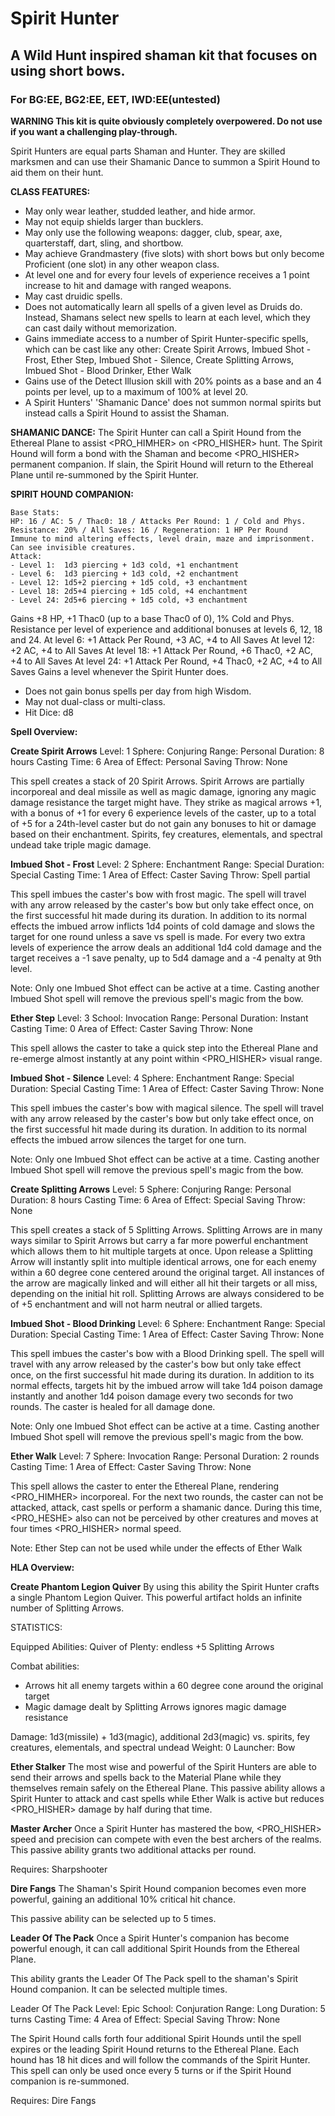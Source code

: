 # Spirit Hunter
## A Wild Hunt inspired shaman kit that focuses on using short bows.
### For BG:EE, BG2:EE, EET, IWD:EE(untested)

**WARNING This kit is quite obviously completely overpowered. Do not use if you want a challenging play-through.**

Spirit Hunters are equal parts Shaman and Hunter. They are skilled marksmen and can use their Shamanic Dance to summon a Spirit Hound to aid them on their hunt.

**CLASS FEATURES:**

- May only wear leather, studded leather, and hide armor.
- May not equip shields larger than bucklers.
- May only use the following weapons: dagger, club, spear, axe, quarterstaff, dart, sling, and shortbow.
- May achieve Grandmastery (five slots) with short bows but only become Proficient (one slot) in any other weapon class.
- At level one and for every four levels of experience receives a 1 point increase to hit and damage with ranged weapons.
- May cast druidic spells.
- Does not automatically learn all spells of a given level as Druids do. Instead, Shamans select new spells to learn at each level, which they can cast daily without memorization.
- Gains immediate access to a number of Spirit Hunter-specific spells, which can be cast like any other: Create Spirit Arrows, Imbued Shot - Frost, Ether Step, Imbued Shot - Silence, Create Splitting Arrows, Imbued Shot - Blood Drinker, Ether Walk
- Gains use of the Detect Illusion skill with 20% points as a base and an 4 points per level, up to a maximum of 100% at level 20.
- A Spirit Hunters' 'Shamanic Dance' does not summon normal spirits but instead calls a Spirit Hound to assist the Shaman.
  
**SHAMANIC DANCE:** 
The Spirit Hunter can call a Spirit Hound from the Ethereal Plane to assist <PRO_HIMHER> on <PRO_HISHER> hunt. The Spirit Hound will form a bond with the Shaman and become <PRO_HISHER> permanent companion. If slain, the Spirit Hound will return to the Ethereal Plane until re-summoned by the Spirit Hunter.

**SPIRIT HOUND COMPANION:**

	Base Stats:
	HP: 16 / AC: 5 / Thac0: 18 / Attacks Per Round: 1 / Cold and Phys. Resistance: 20% / All Saves: 16 / Regeneration: 1 HP Per Round
	Immune to mind altering effects, level drain, maze and imprisonment. Can see invisible creatures.
	Attack: 
	- Level 1:  1d3 piercing + 1d3 cold, +1 enchantment
	- Level 6:  1d3 piercing + 1d3 cold, +2 enchantment
	- Level 12: 1d5+2 piercing + 1d5 cold, +3 enchantment
	- Level 18: 2d5+4 piercing + 1d5 cold, +4 enchantment
	- Level 24: 2d5+6 piercing + 1d5 cold, +3 enchantment
   Gains +8 HP, +1 Thac0 (up to a base Thac0 of 0), 1% Cold and Phys. Resistance per level of experience and additional bonuses at levels 6, 12, 18 and 24. 
   At level 6:  +1 Attack Per Round, +3 AC, +4 to All Saves
   At level 12: +2 AC, +4 to All Saves
   At level 18:  +1 Attack Per Round, +6 Thac0, +2 AC, +4 to All Saves
   At level 24:  +1 Attack Per Round, +4 Thac0, +2 AC, +4 to All Saves
   Gains a level whenever the Spirit Hunter does. 

- Does not gain bonus spells per day from high Wisdom.
- May not dual-class or multi-class.
- Hit Dice: d8


**Spell Overview:**

**Create Spirit Arrows**
Level: 1
Sphere: Conjuring
Range: Personal
Duration: 8 hours
Casting Time: 6
Area of Effect: Personal
Saving Throw: None

This spell creates a stack of 20 Spirit Arrows. Spirit Arrows are partially incorporeal and deal missile as well as magic damage, ignoring any magic damage resistance the target might have. They strike as magical arrows +1, with a bonus of +1 for every 6 experience levels of the caster, up to a total of +5 for a 24th-level caster but do not gain any bonuses to hit or damage based on their enchantment.
Spirits, fey creatures, elementals, and spectral undead take triple magic damage.

**Imbued Shot - Frost**
Level: 2
Sphere: Enchantment
Range: Special
Duration: Special
Casting Time: 1
Area of Effect: Caster
Saving Throw: Spell partial

This spell imbues the caster's bow with frost magic. The spell will travel with any arrow released by the caster's bow but only take effect once, on the first successful hit made during its duration.
In addition to its normal effects the imbued arrow inflicts 1d4 points of cold damage and slows the target for one round unless a save vs spell is made. For every two extra levels of experience the arrow deals an additional 1d4 cold damage and the target receives a -1 save penalty, up to 5d4 damage and a -4 penalty at 9th level.

Note: Only one Imbued Shot effect can be active at a time. Casting another Imbued Shot spell will remove the previous spell's magic from the bow.

**Ether Step**
Level: 3
School: Invocation
Range: Personal
Duration: Instant
Casting Time: 0
Area of Effect: Caster
Saving Throw: None

This spell allows the caster to take a quick step into the Ethereal Plane and re-emerge almost instantly at any point within <PRO_HISHER> visual range.

**Imbued Shot - Silence**
Level: 4
Sphere: Enchantment
Range: Special
Duration: Special
Casting Time: 1
Area of Effect: Caster
Saving Throw: None

This spell imbues the caster's bow with magical silence. The spell will travel with any arrow released by the caster's bow but only take effect once, on the first successful hit made during its duration.
In addition to its normal effects the imbued arrow silences the target for one turn.

Note: Only one Imbued Shot effect can be active at a time. Casting another Imbued Shot spell will remove the previous spell's magic from the bow.

**Create Splitting Arrows**
Level: 5
Sphere: Conjuring
Range: Personal
Duration: 8 hours
Casting Time: 6
Area of Effect: Special
Saving Throw: None

This spell creates a stack of 5 Splitting Arrows. Splitting Arrows are in many ways similar to Spirit Arrows but carry a far more powerful enchantment which allows them to hit multiple targets at once. 
Upon release a Splitting Arrow will instantly split into multiple identical arrows, one for each enemy within a 60 degree cone centered around the original target. All instances of the arrow are magically linked and will either all hit their targets or all miss, depending on the initial hit roll.
Splitting Arrows are always considered to be of +5 enchantment and will not harm neutral or allied targets.

**Imbued Shot - Blood Drinking**
Level: 6
Sphere: Enchantment
Range: Special
Duration: Special
Casting Time: 1
Area of Effect: Caster
Saving Throw: None

This spell imbues the caster's bow with a Blood Drinking spell. The spell will travel with any arrow released by the caster's bow but only take effect once, on the first successful hit made during its duration.
In addition to its normal effects, targets hit by the imbued arrow will take 1d4 poison damage instantly and another 1d4 poison damage every two seconds for two rounds. The caster is healed for all damage done.

Note: Only one Imbued Shot effect can be active at a time. Casting another Imbued Shot spell will remove the previous spell's magic from the bow.

**Ether Walk**
Level: 7
Sphere: Invocation
Range: Personal
Duration: 2 rounds
Casting Time: 1
Area of Effect: Caster
Saving Throw: None

This spell allows the caster to enter the Ethereal Plane, rendering <PRO_HIMHER> incorporeal. 
For the next two rounds, the caster can not be attacked, attack, cast spells or perform a shamanic dance. During this time, <PRO_HESHE> also can not be perceived by other creatures and moves at four times <PRO_HISHER> normal speed.

Note: Ether Step can not be used while under the effects of Ether Walk



**HLA Overview:**



**Create Phantom Legion Quiver**
By using this ability the Spirit Hunter crafts a single Phantom Legion Quiver.
This powerful artifact holds an infinite number of Splitting Arrows.

STATISTICS:

Equipped Abilities:
 Quiver of Plenty: endless +5 Splitting Arrows
 
Combat abilities:
- Arrows hit all enemy targets within a 60 degree cone around the original target
- Magic damage dealt by Splitting Arrows ignores magic damage resistance

Damage: 1d3(missile) + 1d3(magic), additional 2d3(magic) vs. spirits, fey creatures, elementals, and spectral undead
Weight: 0
Launcher: Bow

**Ether Stalker**
The most wise and powerful of the Spirit Hunters are able to send their arrows and spells back to the Material Plane while they themselves remain safely on the Ethereal Plane.
This passive ability allows a Spirit Hunter to attack and cast spells while Ether Walk is active but reduces <PRO_HISHER> damage by half during that time.

**Master Archer**
Once a Spirit Hunter has mastered the bow, <PRO_HISHER> speed and precision can compete with even the best archers of the realms.
This passive ability grants two additional attacks per round.

Requires: Sharpshooter

**Dire Fangs**
The Shaman's Spirit Hound companion becomes even more powerful, gaining an additional 10% critical hit chance.

This passive ability can be selected up to 5 times.

**Leader Of The Pack**
Once a Spirit Hunter's companion has become powerful enough, it can call additional Spirit Hounds from the Ethereal Plane.

This ability grants the Leader Of The Pack spell to the shaman's Spirit Hound companion. It can be selected multiple times.

Leader Of The Pack
Level: Epic
School: Conjuration
Range: Long
Duration: 5 turns
Casting Time: 4
Area of Effect: Special
Saving Throw: None

The Spirit Hound calls forth four additional Spirit Hounds until the spell expires or the leading Spirit Hound returns to the Ethereal Plane.
Each hound has 18 hit dices and will follow the commands of the Spirit Hunter.
This spell can only be used once every 5 turns or if the Spirit Hound companion is re-summoned.

Requires: Dire Fangs



